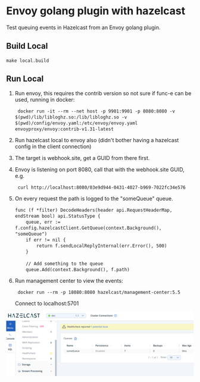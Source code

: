 # Envoy golang plugin with hazelcast

Test queuing events in Hazelcast from an Envoy golang plugin.

## Build Local

    make local.build

## Run Local

1) Run envoy, this requires the contrib version so not sure if func-e can be used, running in docker:

        docker run -it --rm --net host -p 9901:9901 -p 8080:8080 -v $(pwd)/lib/libloghz.so:/lib/libloghz.so -v $(pwd)/config/envoy.yaml:/etc/envoy/envoy.yaml envoyproxy/envoy:contrib-v1.31-latest

2) Run hazelcast local to envoy also (didn't bother having a hazelcast config in the client connection)

3) The target is webhook.site, get a GUID from there first.

4) Envoy is listening on port 8080, call that with the webhook.site GUID, e.g.

        curl http://localhost:8080/03e9d944-0431-4027-b969-7022fc34e576

5) On every request the path is logged to the "someQueue" queue.

    ```
    func (f *filter) DecodeHeaders(header api.RequestHeaderMap, endStream bool) api.StatusType {
        queue, err := f.config.hazelcastClient.GetQueue(context.Background(), "someQueue")
        if err != nil {
            return f.sendLocalReplyInternal(err.Error(), 500)
        }

        // Add something to the queue
        queue.Add(context.Background(), f.path)
    ```

6) Run management center to view the events:

        docker run --rm -p 18080:8080 hazelcast/management-center:5.5

    Connect to localhost:5701

![img/hazelcast.png](img/hazelcast.png)
